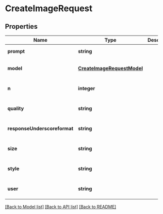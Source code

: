 # CreateImageRequest

## Properties
Name | Type | Description | Notes
------------ | ------------- | ------------- | -------------
**prompt** | **string** |  | [default to null]
**model** | [**CreateImageRequestModel**](CreateImageRequestModel.md) |  | [optional] [default to null]
**n** | **integer** |  | [optional] [default to 1]
**quality** | **string** |  | [optional] [default to standard]
**responseUnderscoreformat** | **string** |  | [optional] [default to url]
**size** | **string** |  | [optional] [default to 1024x1024]
**style** | **string** |  | [optional] [default to vivid]
**user** | **string** |  | [optional] [default to null]

[[Back to Model list]](../README.md#documentation-for-models) [[Back to API list]](../README.md#documentation-for-api-endpoints) [[Back to README]](../README.md)


